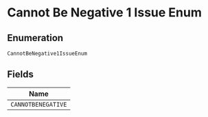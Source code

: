 
# Cannot Be Negative 1 Issue Enum

## Enumeration

`CannotBeNegative1IssueEnum`

## Fields

| Name |
|  --- |
| `CANNOTBENEGATIVE` |

